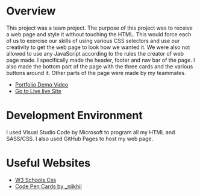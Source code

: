 # Overview

This project was a team project. The purpose of this project was to receive a web page and style it without touching the HTML. This would force each of us to exercise our skills of using various CSS selectors and use our creativity to get the web page to look how we wanted it. We were also not allowed to use any JavaScript according to the rules the creator of web page made. I specifically made the header, footer and nav bar of the page. I also made the bottom part of the page with the three cards and the various buttons around it. Other parts of the page were made by my teammates.

* [Portfolio Demo Video](http://youtu.be/9lryX6i5tHU?hd=1)
* [Go to Live live Site](https://mdowns1999.github.io/stylestage-sass-main/)

# Development Environment

I used Visual Studio Code by Microsoft to program all my HTML and SASS/CSS.  I also used GitHub Pages to host my web page.

# Useful Websites
* [W3 Schools Css](https://www.w3schools.com/Css/)
* [Code Pen Cards by _niikhil](https://codepen.io/_niikhil/pen/MWpeqby)
